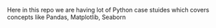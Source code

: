 Here in this repo we are having lot of Python case stuides which covers concepts like Pandas, Matplotlib, Seaborn
